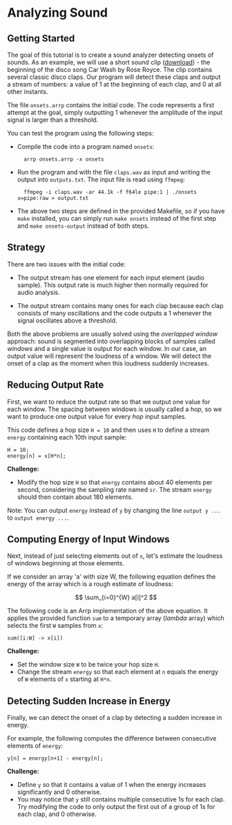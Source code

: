 # Analyzing Sound

## Getting Started

The goal of this tutorial is to create a sound analyzer detecting onsets of sounds. As an example, we will use a short sound clip ([download](https://jakob-leben.s3-us-west-2.amazonaws.com/paw2019/claps.wav)) - the beginning of the disco song Car Wash by Rose Royce. The clip contains several classic disco claps. Our program will detect these claps and output a stream of numbers: a value of 1 at the beginning of each clap, and 0 at all other instants.

The file `onsets.arrp` contains the initial code. The code represents a first attempt at the goal, simply outputting 1 whenever the amplitude of the input signal is larger than a threshold.

You can test the program using the following steps:

- Compile the code into a program named `onsets`:

        arrp onsets.arrp -x onsets

- Run the program and with the file `claps.wav` as input and writing the output into `outputs.txt`. The input file is read using `ffmpeg`:

        ffmpeg -i claps.wav -ar 44.1k -f f64le pipe:1 | ./onsets x=pipe:raw > output.txt

- The above two steps are defined in the provided Makefile, so if you have `make` installed, you can simply run `make onsets` instead of the first step and `make onsets-output` instead of both steps.

## Strategy

There are two issues with the initial code:

- The output stream has one element for each input element (audio sample). This output rate is much higher then normally required for audio analysis.

- The output stream contains many ones for each clap because each clap consists of many oscillations and the code outputs a 1 whenever the signal oscillates above a threshold.

Both the above problems are usually solved using the *overlapped window* approach: sound is segmented into overlapping blocks of samples called *windows* and a single value is output for each window. In our case, an output value will represent the loudness of a window. We will detect the onset of a clap as the moment when this loudness suddenly increases.

## Reducing Output Rate

First, we want to reduce the output rate so that we output one value for each window. The spacing between windows is usually called a *hop*, so we want to produce one output value for every *hop* input samples.

This code defines a hop size `H = 10` and then uses `H` to define a stream `energy` containing each 10th input sample:

    H = 10;
    energy[n] = x[H*n];

**Challenge:**

- Modify the hop size `H` so that `energy` contains about 40 elements per second, considering the sampling rate named `sr`. The stream `energy` should then contain about 180 elements.

Note: You can output `energy` instead of `y` by changing the line `output y ...` to `output energy ...`.


## Computing Energy of Input Windows

Next, instead of just selecting elements out of `x`, let's estimate the loudness of windows beginning at those elements.

If we consider an array 'a' with size W, the following equation defines the energy of the array which is a rough estimate of loudness:

$$
  \sum_{i=0}^{W} a[i]^2
$$

The following code is an Arrp implementation of the above equation. It applies the provided function `sum` to a temporary array (*lambda* array) which selects the first `W` samples from `x`:

    sum([i:W] -> x[i])

**Challenge:**

- Set the window size `W` to be twice your hop size `H`.
- Change the stream `energy` so that each element at `n` equals the energy of `W` elements of `x` starting at `H*n`.


## Detecting Sudden Increase in Energy

Finally, we can detect the onset of a clap by detecting a sudden increase in energy.

For example, the following computes the difference between consecutive elements of `energy`:

    y[n] = energy[n+1] - energy[n];

**Challenge:**

- Define `y` so that it contains a value of 1 when the energy increases significantly and 0 otherwise.
- You may notice that `y` still contains multiple consecutive 1s for each clap. Try modifying the code to only output the first out of a group of 1s for each clap, and 0 otherwise.
